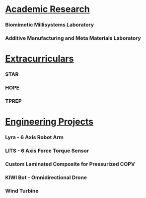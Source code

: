 # <ins>Academic Research</ins>
### Biomimetic Millisystems Laboratory
### Additive Manufacturing and Meta Materials Laboratory

# <ins>Extracurriculars</ins>
### STAR 
### HOPE
### TPREP

# <ins>Engineering Projects</ins>
### Lyra - 6 Axis Robot Arm
### LITS - 6 Axis Force Torque Sensor
### Custom Laminated Composite for Pressurized COPV
### KIWI Bot - Omnidirectional Drone
### Wind Turbine

